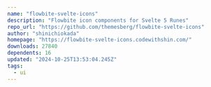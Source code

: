 ```yaml
---
name: "flowbite-svelte-icons"
description: "Flowbite icon components for Svelte 5 Runes"
repo_url: "https://github.com/themesberg/flowbite-svelte-icons"
author: "shinichiokada"
homepage: "https://flowbite-svelte-icons.codewithshin.com/"
downloads: 27840
dependents: 16
updated: "2024-10-25T13:53:04.245Z"
tags: 
  - ui
---
```

